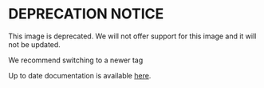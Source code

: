 <!-- DO NOT EDIT THIS FILE MANUALLY -->
<!-- Please read https://github.com/linuxserver/docker-baseimage-kasmvnc/blob/debianbullseye/.github/CONTRIBUTING.md -->
# DEPRECATION NOTICE 
This image is deprecated. We will not offer support for this image and it will not be updated.


We recommend switching to a newer tag

Up to date documentation is available [here](https://github.com/linuxserver/docker-baseimage-kasmvnc/blob/master/README.md).
